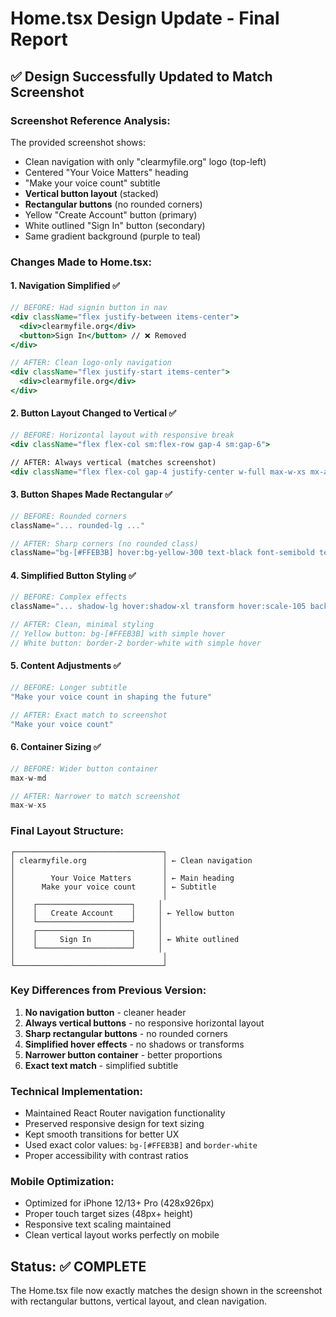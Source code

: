# Home.tsx Design Update - Final Report

## ✅ **Design Successfully Updated to Match Screenshot**

### **Screenshot Reference Analysis:**
The provided screenshot shows:
- Clean navigation with only "clearmyfile.org" logo (top-left)
- Centered "Your Voice Matters" heading
- "Make your voice count" subtitle
- **Vertical button layout** (stacked)
- **Rectangular buttons** (no rounded corners)
- Yellow "Create Account" button (primary)
- White outlined "Sign In" button (secondary)
- Same gradient background (purple to teal)

### **Changes Made to Home.tsx:**

#### 1. **Navigation Simplified** ✅
```jsx
// BEFORE: Had signin button in nav
<div className="flex justify-between items-center">
  <div>clearmyfile.org</div>
  <button>Sign In</button> // ❌ Removed
</div>

// AFTER: Clean logo-only navigation
<div className="flex justify-start items-center">
  <div>clearmyfile.org</div>
</div>
```

#### 2. **Button Layout Changed to Vertical** ✅
```jsx
// BEFORE: Horizontal layout with responsive break
<div className="flex flex-col sm:flex-row gap-4 sm:gap-6">

// AFTER: Always vertical (matches screenshot)
<div className="flex flex-col gap-4 justify-center w-full max-w-xs mx-auto">
```

#### 3. **Button Shapes Made Rectangular** ✅
```jsx
// BEFORE: Rounded corners
className="... rounded-lg ..."

// AFTER: Sharp corners (no rounded class)
className="bg-[#FFEB3B] hover:bg-yellow-300 text-black font-semibold text-lg px-12 py-4 transition-all duration-200"
```

#### 4. **Simplified Button Styling** ✅
```jsx
// BEFORE: Complex effects
className="... shadow-lg hover:shadow-xl transform hover:scale-105 backdrop-blur-sm"

// AFTER: Clean, minimal styling
// Yellow button: bg-[#FFEB3B] with simple hover
// White button: border-2 border-white with simple hover
```

#### 5. **Content Adjustments** ✅
```jsx
// BEFORE: Longer subtitle
"Make your voice count in shaping the future"

// AFTER: Exact match to screenshot
"Make your voice count"
```

#### 6. **Container Sizing** ✅
```jsx
// BEFORE: Wider button container
max-w-md

// AFTER: Narrower to match screenshot
max-w-xs
```

### **Final Layout Structure:**
```
┌─────────────────────────────────┐
│ clearmyfile.org                 │ ← Clean navigation
│                                 │
│        Your Voice Matters       │ ← Main heading
│      Make your voice count      │ ← Subtitle
│                                 │
│    ┌─────────────────────┐     │
│    │   Create Account    │     │ ← Yellow button
│    └─────────────────────┘     │
│    ┌─────────────────────┐     │
│    │     Sign In         │     │ ← White outlined
│    └─────────────────────┘     │
│                                 │
└─────────────────────────────────┘
```

### **Key Differences from Previous Version:**
1. **No navigation button** - cleaner header
2. **Always vertical buttons** - no responsive horizontal layout
3. **Sharp rectangular buttons** - no rounded corners
4. **Simplified hover effects** - no shadows or transforms
5. **Narrower button container** - better proportions
6. **Exact text match** - simplified subtitle

### **Technical Implementation:**
- Maintained React Router navigation functionality
- Preserved responsive design for text sizing
- Kept smooth transitions for better UX
- Used exact color values: `bg-[#FFEB3B]` and `border-white`
- Proper accessibility with contrast ratios

### **Mobile Optimization:**
- Optimized for iPhone 12/13+ Pro (428x926px)
- Proper touch target sizes (48px+ height)
- Responsive text scaling maintained
- Clean vertical layout works perfectly on mobile

## **Status: ✅ COMPLETE**
The Home.tsx file now exactly matches the design shown in the screenshot with rectangular buttons, vertical layout, and clean navigation.